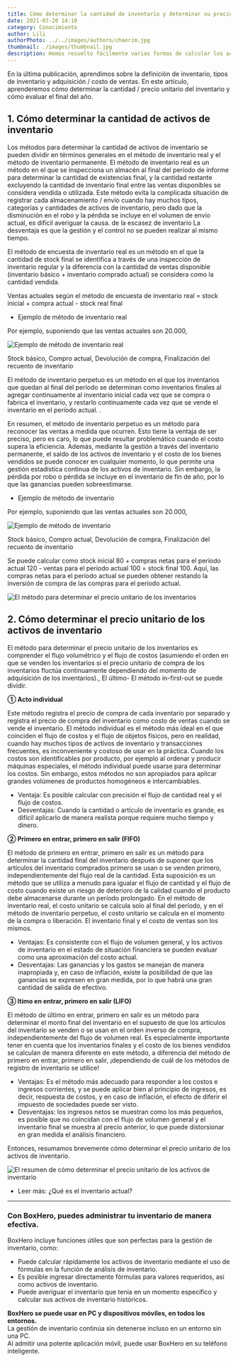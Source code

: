 ```yaml
---
title: Cómo determinar la cantidad de inventario y determinar su precio unitario
date: 2021-07-20 14:10
category: Conocimiento
author: Lili
authorPhoto: ../../images/authors/chaerim.jpg
thumbnail: ./images/thumbnail.jpg
description: Hemos resuelto fácilmente varias formas de calcular los activos de inventario.
---
```


En la última publicación, aprendimos sobre la definición de inventario, tipos de inventario y adquisición / costo de ventas. En este artículo, aprenderemos cómo determinar la cantidad / precio unitario del inventario y cómo evaluar el final del año.

## 1. Cómo determinar la cantidad de activos de inventario

Los métodos para determinar la cantidad de activos de inventario se pueden dividir en términos generales en el método de inventario real y el método de inventario permanente. El método de inventario real es un método en el que se inspecciona un almacén al final del período de informe para determinar la cantidad de existencias final, y la cantidad restante excluyendo la cantidad de inventario final entre las ventas disponibles se considera vendida o utilizada. Este método evita la complicada situación de registrar cada almacenamiento / envío cuando hay muchos tipos, categorías y cantidades de activos de inventario, pero dado que la disminución en el robo y la pérdida se incluye en el volumen de envío actual, es difícil averiguar la causa. de la escasez de inventario La desventaja es que la gestión y el control no se pueden realizar al mismo tiempo.

El método de encuesta de inventario real es un método en el que la cantidad de stock final se identifica a través de una inspección de inventario regular y la diferencia con la cantidad de ventas disponible (inventario básico + inventario comprado actual) se considera como la cantidad vendida.

<tip-box>

Ventas actuales según el método de encuesta de inventario real = stock inicial + compra actual - stock real final

</tip-box>

- Ejemplo de método de inventario real

Por ejemplo, suponiendo que las ventas actuales son 20.000,

![Ejemplo de método de inventario real](./images/1.png)

<invisible>
Stock básico, Compro actual, Devolución de compra, Finalización del recuento de inventario
</invisible>

El método de inventario perpetuo es un método en el que los inventarios que quedan al final del período se determinan como inventarios finales al agregar continuamente al inventario inicial cada vez que se compra o fabrica el inventario, y restarlo continuamente cada vez que se vende el inventario en el período actual. .

En resumen, el método de inventario perpetuo es un método para reconocer las ventas a medida que ocurren. Esto tiene la ventaja de ser preciso, pero es caro, lo que puede resultar problemático cuando el costo supera la eficiencia. Además, mediante la gestión a través del inventario permanente, el saldo de los activos de inventario y el costo de los bienes vendidos se puede conocer en cualquier momento, lo que permite una gestión estadística continua de los activos de inventario. Sin embargo, la pérdida por robo o pérdida se incluye en el inventario de fin de año, por lo que las ganancias pueden sobreestimarse.

- Ejemplo de método de inventario

Por ejemplo, suponiendo que las ventas actuales son 20.000,

![Ejemplo de método de inventario](./images/2.png)

<invisible>
Stock básico, Compro actual, Devolución de compra, Finalización del recuento de inventario
</invisible>

Se puede calcular como stock inicial 80 + compras netas para el período actual 120 - ventas para el período actual 100 = stock final 100.
Aquí, las compras netas para el período actual se pueden obtener restando la inversión de compra de las compras para el período actual.

![El método para determinar el precio unitario de los inventarios](./images/3.jpg)

## 2. Cómo determinar el precio unitario de los activos de inventario

El método para determinar el precio unitario de los inventarios es comprender el flujo volumétrico y el flujo de costos (asumiendo el orden en que se venden los inventarios si el precio unitario de compra de los inventarios fluctúa continuamente dependiendo del momento de adquisición de los inventarios)., El último- El método in-first-out se puede dividir.

**① Acto individual**

Este método registra el precio de compra de cada inventario por separado y registra el precio de compra del inventario como costo de ventas cuando se vende el inventario. El método individual es el método más ideal en el que coinciden el flujo de costos y el flujo de objetos físicos, pero en realidad, cuando hay muchos tipos de activos de inventario y transacciones frecuentes, es inconveniente y costoso de usar en la práctica. Cuando los costos son identificables por producto, por ejemplo al ordenar y producir máquinas especiales, el método individual puede usarse para determinar los costos. Sin embargo, estos métodos no son apropiados para aplicar grandes volúmenes de productos homogéneos e intercambiables.

- Ventaja: Es posible calcular con precisión el flujo de cantidad real y el flujo de costos.
- Desventajas: Cuando la cantidad o artículo de inventario es grande, es difícil aplicarlo de manera realista porque requiere mucho tiempo y dinero.

**② Primero en entrar, primero en salir (FIFO)**

El método de primero en entrar, primero en salir es un método para determinar la cantidad final del inventario después de suponer que los artículos del inventario comprados primero se usan o se venden primero, independientemente del flujo real de la cantidad. Esta suposición es un método que se utiliza a menudo para igualar el flujo de cantidad y el flujo de costo cuando existe un riesgo de deterioro de la calidad cuando el producto debe almacenarse durante un período prolongado. En el método de inventario real, el costo unitario se calcula solo al final del período, y en el método de inventario perpetuo, el costo unitario se calcula en el momento de la compra o liberación. El inventario final y el costo de ventas son los mismos.

- Ventajas: Es consistente con el flujo de volumen general, y los activos de inventario en el estado de situación financiera se pueden evaluar como una aproximación del costo actual.
- Desventajas: Las ganancias y los gastos se manejan de manera inapropiada y, en caso de inflación, existe la posibilidad de que las ganancias se expresen en gran medida, por lo que habrá una gran cantidad de salida de efectivo.

**③ ltimo en entrar, primero en salir (LIFO)**

El método de último en entrar, primero en salir es un método para determinar el monto final del inventario en el supuesto de que los artículos del inventario se venden o se usan en el orden inverso de compra, independientemente del flujo de volumen real. Es especialmente importante tener en cuenta que los inventarios finales y el costo de los bienes vendidos se calculan de manera diferente en este método, a diferencia del método de primero en entrar, primero en salir, ¡dependiendo de cuál de los métodos de registro de inventario se utilice!

- Ventajas: Es el método más adecuado para responder a los costos e ingresos corrientes, y se puede aplicar bien al principio de ingresos, es decir, respuesta de costos, y en caso de inflación, el efecto de diferir el impuesto de sociedades puede ser visto.
- Desventajas: los ingresos netos se muestran como los más pequeños, es posible que no coincidan con el flujo de volumen general y el inventario final se muestra al precio anterior, lo que puede distorsionar en gran medida el análisis financiero.

Entonces, resumamos brevemente cómo determinar el precio unitario de los activos de inventario.

![El resumen de cómo determinar el precio unitario de los activos de inventario](./images/3.jpg)

- <internal-link to="/blog/posts/que-es-el-inventario-activo">Leer más: ¿Qué es el inventario actual?</internal-link>

---

### Con BoxHero, puedes administrar tu inventario de manera efectiva.

BoxHero incluye funciones útiles que son perfectas para la gestión de inventario, como:

- Puede calcular rápidamente los activos de inventario mediante el uso de fórmulas en la función de análisis de inventario.
- Es posible ingresar directamente fórmulas para valores requeridos, así como activos de inventario.
- Puede averiguar el inventario que tenía en un momento específico y calcular sus activos de inventario históricos.

<tip-box>

**BoxHero se puede usar en PC y dispositivos móviles, en todos los entornos.**<br/>
La gestión de inventario continúa sin detenerse incluso en un entorno sin una PC.<br/>
Al admitir una potente aplicación móvil, puede usar BoxHero en su teléfono inteligente.

</tip-box>
